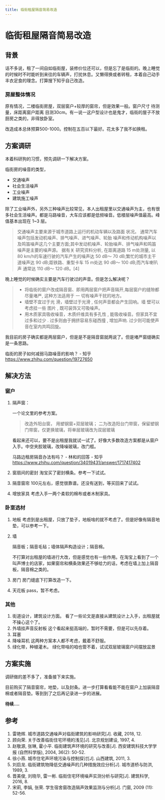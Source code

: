 ```yaml
---
title: 临街租屋隔音简易改造
---
```


#  临街租屋隔音简易改造



## 背景

话不多说，租了一间自如临街屋，装修价位还可以，但是忘了是临街的。晚上睡觉的时候时不时能听到来往的车辆声，打扰休息。又懒得换或者转租，本着自己动手丰衣足食的理念。打算搜下知乎自己改造。

### 房屋整体情况

原有情况，二楼临街房屋，双层窗户+较厚的窗帘，但是效果一般。窗户尺寸 待测量，床距离窗户距离 目测30cm。有一说一这户型设计也是鬼才，临街的屋子不放厨房之类的，非得放卧室。

改造成本总体预算500-1000。控制在五百以下最好。花太多了我不如换租。

##  方案调研

本着科研狗的习惯，预先调研一下解决方案。

临街房的噪音的类型，

- 交通噪声
- 社会生活噪声
- 工业噪声
- 建筑施工噪声

除了工业噪声外，另外三种噪声比较常见，本人出租屋里以交通噪声为主，也有很多社会生活噪声。都是马路噪音，大车应该都是低频噪音。低楼层噪声值最高。峰值基本出现在 1~3 层。

> 交通噪声主要来源于城市道路上运行的机动车辆以及路面 状况。 通常汽车噪声包括发动机噪声、排气噪声、进气噪声、轮胎 噪声和传动机构噪声以及鸣笛噪声这几个主要方面;其中发动机噪声、轮胎噪声、排气噪声和鸣笛噪声是主要的噪声源。 据有关 研究资料分析, 在距离道路 15 m处测量, 以 80 km/h的车速行驶的汽车产生的噪声达 50 dB～ 70 dB;繁忙的城市主干道噪声达 90 dB;距铁路、重型卡车 15 m处达 90 dB～ 100 dB;而汽车喇叭声 通常达 110 dB～ 120 dB。[4]

晚上睡觉的时候确实主要是汽车行驶过的声音。但是怎么解决呢？

> - 将临街的窗户改成隔音窗、即用两层窗户把声音隔开,每层窗户的缝隙都尽量堵严, 这种方法适用于 一 切有噪声干扰的地方。
> - 墙壁不宜过于光 滑，墙壁过于光滑 , 任何声音都会产生回响。墙 壁可以考虑挂一些 图片 , 既可装饰又可吸噪声。
> - 用木质家具吸收噪音，木质纤维具有多孔性 , 能吸收噪音。但家具不宜过多和过少 . 过多则由于拥挤容易东碰西撞 , 增加声响. 过少则可能使声音在室内共鸣回旋。

我目前的房子确实都是两层窗户，但是是不是隔音窗就两说了。但是堵严窗缝确实是一条思路。

临街的房子如何减弱马路噪音的影响？ - 知乎 https://www.zhihu.com/question/19727650



## 解决方法

### 窗户

1. 隔声窗：

   一个论文里的参考方案。

   > 改造外阳台窗， 用塑钢窗+双层玻璃； 二为改造阳台门带窗，保留塑钢门带窗，仅更换玻璃，将单层玻璃改为双层玻璃
   
   看起来还可以，要不是出租屋我就试一试了。好像大多数改造方案都是从窗户入手。中空夹胶玻璃，改降噪玻璃，改门框。
   
   马路边租房隔音办法有吗？ - 林和的回答 - 知乎 https://www.zhihu.com/question/34019431/answer/1717417402
   
2. 窗扇间的密封
   淘宝买了密封横条。参考一下试试。

3. 隔音窗帘
   100元左右，感觉很靠谱。还没有送到，等买回来了试试。

4. 增放家具
   考虑入手一两个柔软的棉布或者木制家具。

### 卧室选材

1. 地板
   考虑到是出租屋，只放了垫子，地板啥的就不考虑了。但是好像有隔音地垫，可以参考一下。

2. 墙

   隔音板；隔音毛毡；墙体隔声构造设计；隔音棉。

   不打算对出租屋的墙进行大改，但是感觉也有一些作用。在淘宝上看到了一个叫声博士的店家，如果窗帘和横条效果还不够给力的话，考虑在墙上加上隔音板，隔音棉之类的。

3. 房门
   房门缝底下打算改造一下。

4. 天花板
   pass，暂不考虑。

### 其他

1. 街道设计，建筑设计方面。
   看了一些论文是直接从建筑设计上入手，出租屋就不操心这个了。
2. 外墙挂声音反射板
   这个看起来挺高端的，暂时不需要，但是可以先存着。
3. 耳塞
4. 降噪耳机
   这两种方案本人都不考虑，戴着不舒服。
5. 绿化带，种植灌木。
   绿化带啥的咱也管不着，试试双层玻璃窗户间摆放盆景



## 方案实施

调研做的差不多了，准备接下来实施。

目前购买了隔音窗帘，地垫，以及封条。进一步打算看看能不能在窗户上加装隔音棉或者隔音垫。等到到了之后再记录进一步的进展。



**待续....**



## 参考

1. 雷艳辉. 城市道路交通噪声对临街建筑的影响研究[J]. 收藏, 2018, 12.
2. 顾向荣. 关于改善临街住宅环境的浅见[J]. 北京规划建设, 1997, 4.
3. 赵敬源, 张琳, 霍小平. 临街建筑声环境的研究与改善[J]. 西安建筑科技大学学报 (自然科学版), 2004, 36(2): 50-52.
4. 徐小燕. 城市住宅声环境污染与控制探讨[J]. 山西建筑, 2011, 3.
5. 刘启龙. 临街建筑物降低交通噪声的几种措施效应分析[J]. 城市道桥与防洪, 1989, 3.
6. 晋美俊, 刘晓华, 雷一彬. 临街住宅环境噪声实测分析与研究[J]. 建筑科学, 2016, 8.
7. 宋莉, 李娟, 张荣. 学生宿舍窗改造隔声效果监测与分析[J]. 门窗, 2009 (11): 52-56.